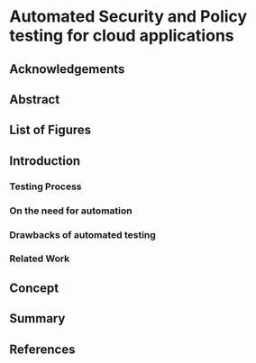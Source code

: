 # Automated Security and Policy testing for cloud applications

## Acknowledgements


## Abstract


## List of Figures


## Introduction

### Testing Process

### On the need for automation

### Drawbacks of automated testing

### Related Work 


## Concept


## Summary


## References